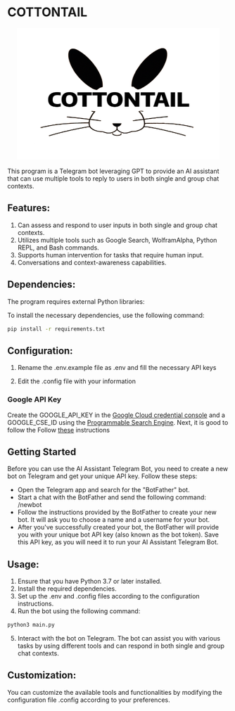 # COTTONTAIL

<p align="center">
  <img width="460" height="300" src="cottontail.png">
</p>

This program is a Telegram bot leveraging GPT to provide an AI assistant that can use multiple tools to reply to users in both single and group chat contexts.

## Features:

1. Can assess and respond to user inputs in both single and group chat contexts.
2. Utilizes multiple tools such as Google Search, WolframAlpha, Python REPL, and Bash commands.
3. Supports human intervention for tasks that require human input.
4. Conversations and context-awareness capabilities.

## Dependencies:

The program requires external Python libraries:

To install the necessary dependencies, use the following command:

```bash
pip install -r requirements.txt
```

## Configuration:

1. Rename the .env.example file as .env and fill the necessary API keys 

2. Edit the .config file with your information

### Google API Key

Create the GOOGLE_API_KEY in the [Google Cloud credential console](https://console.cloud.google.com/apis/credentials) and a GOOGLE_CSE_ID using the [Programmable Search Engine](https://programmablesearchengine.google.com/controlpanel/create). Next, it is good to follow the Follow [these](https://stackoverflow.com/questions/37083058/programmatically-searching-google-in-python-using-custom-search) instructions 

## Getting Started

Before you can use the AI Assistant Telegram Bot, you need to create a new bot on Telegram and get your unique API key. Follow these steps:

- Open the Telegram app and search for the "BotFather" bot.
- Start a chat with the BotFather and send the following command: /newbot
- Follow the instructions provided by the BotFather to create your new bot. It will ask you to choose a name and a username for your bot.
- After you've successfully created your bot, the BotFather will provide you with your unique bot API key (also known as the bot token). Save this API key, as you will need it to run your AI Assistant Telegram Bot.

## Usage:

1. Ensure that you have Python 3.7 or later installed.
2. Install the required dependencies.
3. Set up the .env and .config files according to the configuration instructions.
4. Run the bot using the following command:

```bash
python3 main.py
```

5. Interact with the bot on Telegram. The bot can assist you with various tasks by using different tools and can respond in both single and group chat contexts.

## Customization:

You can customize the available tools and functionalities by modifying the configuration file .config according to your preferences.